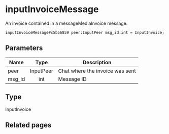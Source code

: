 # inputInvoiceMessage
An invoice contained in a messageMediaInvoice message.

```
inputInvoiceMessage#c5b56859 peer:InputPeer msg_id:int = InputInvoice;
```

## Parameters
| Name | Type | Description |
| ---- | :----: | ----------- |
| peer | InputPeer | Chat where the invoice was sent |
| msg_id | int | Message ID |


## Type
InputInvoice

## Related pages
